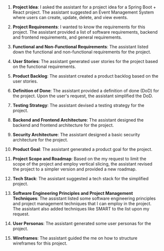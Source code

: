 1. **Project Idea**: I asked the assistant for a project idea for a Spring Boot + React project. The assistant suggested an Event Management System where users can create, update, delete, and view events.

2. **Project Requirements**: I wanted to know the requirements for this project. The assistant provided a list of software requirements, backend and frontend requirements, and general requirements.

3. **Functional and Non-Functional Requirements**: The assistant listed down the functional and non-functional requirements for the project.

4. **User Stories**: The assistant generated user stories for the project based on the functional requirements.

5. **Product Backlog**: The assistant created a product backlog based on the user stories.

6. **Definition of Done**: The assistant provided a definition of done (DoD) for the project. Upon the user's request, the assistant simplified the DoD.

7. **Testing Strategy**: The assistant devised a testing strategy for the project.

8. **Backend and Frontend Architecture**: The assistant designed the backend and frontend architecture for the project.

9. **Security Architecture**: The assistant designed a basic security architecture for the project.

10. **Product Goal**: The assistant generated a product goal for the project.

11. **Project Scope and Roadmap**: Based on the my request to limit the scope of the project and employ vertical slicing, the assistant revised the project to a simpler version and provided a new roadmap.

12. **Tech Stack**: The assistant suggested a tech stack for the simplified project.

13. **Software Engineering Principles and Project Management Techniques**: The assistant listed some software engineering principles and project management techniques that I can employ in the project. The assistant also added techniques like SMART to the list upon my request.

14. **User Personas**: The assistant generated some user personas for the project.

15. **Wireframes**: The assistant guided the me on how to structure wireframes for this project.
